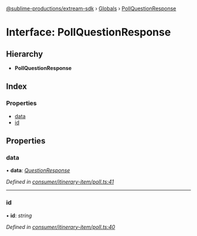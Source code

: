 [@sublime-productions/extream-sdk](../README.md) › [Globals](../globals.md) › [PollQuestionResponse](pollquestionresponse.md)

# Interface: PollQuestionResponse

## Hierarchy

* **PollQuestionResponse**

## Index

### Properties

* [data](pollquestionresponse.md#data)
* [id](pollquestionresponse.md#id)

## Properties

###  data

• **data**: *[QuestionResponse](questionresponse.md)*

*Defined in [consumer/itinerary-item/poll.ts:41](https://github.com/Extream-SaaS/ex-sdk/blob/dd0fa1a/src/consumer/itinerary-item/poll.ts#L41)*

___

###  id

• **id**: *string*

*Defined in [consumer/itinerary-item/poll.ts:40](https://github.com/Extream-SaaS/ex-sdk/blob/dd0fa1a/src/consumer/itinerary-item/poll.ts#L40)*
